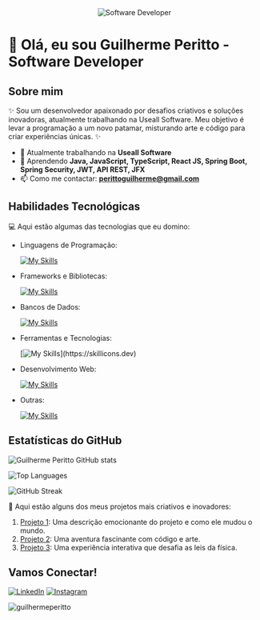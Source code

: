 <div align="center">
  <img src="https://i.pinimg.com/originals/0f/25/e4/0f25e4668c1c7740b5ed41835339d67f.gif" alt="Software Developer">
</div>

# 🚀 Olá, eu sou Guilherme Peritto - Software Developer 

## Sobre mim

✨ Sou um desenvolvedor apaixonado por desafios criativos e soluções inovadoras, atualmente trabalhando na Useall Software. Meu objetivo é levar a programação a um novo patamar, misturando arte e código para criar experiências únicas. ✨

- 🔭 Atualmente trabalhando na **Useall Software**
- 🌱 Aprendendo **Java, JavaScript, TypeScript, React JS, Spring Boot, Spring Security, JWT, API REST, JFX**
- 📫 Como me contactar: **perittoguilherme@gmail.com**

## Habilidades Tecnológicas

💻 Aqui estão algumas das tecnologias que eu domino:

- Linguagens de Programação:

     [![My Skills](https://skillicons.dev/icons?i=java,javascript,typescript,csharp)](https://skillicons.dev)
- Frameworks e Bibliotecas: 

    [![My Skills](https://skillicons.dev/icons?i=spring,react,nodejs,entityframework)](https://skillicons.dev)
- Bancos de Dados: 

    [![My Skills](https://skillicons.dev/icons?i=mysql,postgresql,sqlite,mongodb,oracle)](https://skillicons.dev)
- Ferramentas e Tecnologias: 

    [![My Skills](https://skillicons.dev/icons?i=git,github,azure,figma,next,vite,drizze,mongoose,docker,postman,insominia,)](https://skillicons.dev)
- Desenvolvimento Web:

    [![My Skills](https://skillicons.dev/icons?i=html,css)](https://skillicons.dev) 
- Outras:

    [![My Skills](https://skillicons.dev/icons?i=arduino)](https://skillicons.dev)

## Estatísticas do GitHub

![Guilherme Peritto GitHub stats](https://github-readme-stats.vercel.app/api?username=guilhermeperitto&show_icons=true&locale=en)

![Top Languages](https://github-readme-stats.vercel.app/api/top-langs?username=guilhermeperitto&show_icons=true&locale=en&layout=compact)

![GitHub Streak](https://github-readme-streak-stats.herokuapp.com/?user=guilhermeperitto&)

🎨 Aqui estão alguns dos meus projetos mais criativos e inovadores:

1. [Projeto 1](https://github.com/[seu-usuario]/projeto1): Uma descrição emocionante do projeto e como ele mudou o mundo.
2. [Projeto 2](https://github.com/[seu-usuario]/projeto2): Uma aventura fascinante com código e arte.
3. [Projeto 3](https://github.com/[seu-usuario]/projeto3): Uma experiência interativa que desafia as leis da física.

## Vamos Conectar!

[![LinkedIn](https://img.shields.io/badge/-Guilherme_Peritto-blue?style=flat-square&logo=Linkedin&logoColor=white&link=https://linkedin.com/in/guilherme-peritto-600348225)](https://linkedin.com/in/guilherme-peritto-600348225)
[![Instagram](https://img.shields.io/badge/-guilhermeperitto-purple?style=flat-square&logo=Instagram&logoColor=white&link=https://instagram.com/guilhermeperitto)](https://instagram.com/guilhermeperitto)

<p align="left"> <img src="https://komarev.com/ghpvc/?username=guilhermeperitto&label=Profile%20views&color=0e75b6&style=flat" alt="guilhermeperitto" /> </p>
